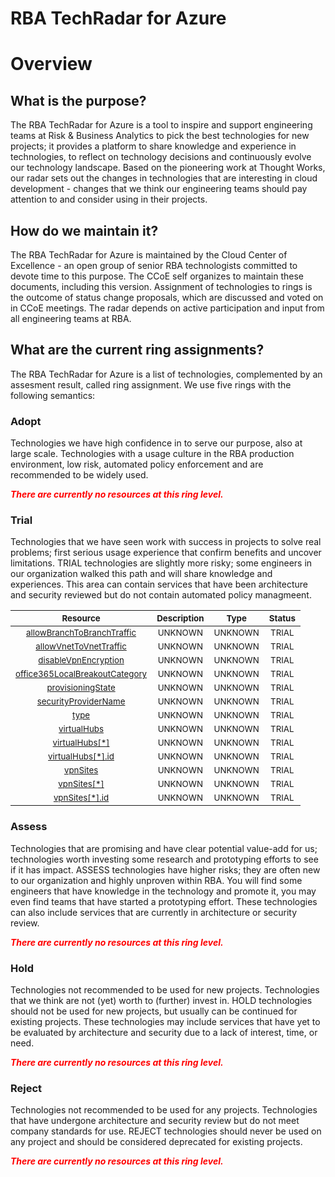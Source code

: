 
RBA TechRadar for Azure
=======================

# Overview

## What is the purpose?


The RBA TechRadar for Azure is a tool to inspire and support engineering teams at Risk & Business Analytics to pick the best technologies for new projects; it provides a platform to share knowledge and experience in technologies, to reflect on technology decisions and continuously evolve our technology landscape.  Based on the pioneering work at Thought Works, our radar sets out the changes in technologies that are interesting in cloud development - changes that we think our engineering teams should pay attention to and consider using in their projects.
## How do we maintain it?


The RBA TechRadar for Azure is maintained by the Cloud Center of Excellence - an open group of senior RBA technologists committed to devote time to this purpose.  The CCoE self organizes to maintain these documents, including this version.  Assignment of technologies to rings is the outcome of status change proposals, which are discussed and voted on in CCoE meetings.  The radar depends on active participation and input from all engineering teams at RBA.
## What are the current ring assignments?


The RBA TechRadar for Azure is a list of technologies, complemented by an assesment result, called ring assignment.  We use five rings with the following semantics:
### Adopt


Technologies we have high confidence in to serve our purpose, also at large scale.  Technologies with a usage culture in the RBA production environment, low risk, automated policy enforcement and are recommended to be widely used.  
  
***<font color="red"> There are currently no resources at this ring level. </font>***
### Trial


Technologies that we have seen work with success in projects to solve real problems;  first serious usage experience that confirm benefits and uncover limitations.  TRIAL technologies are slightly more risky; some engineers in our organization walked this path and will share knowledge and experiences.  This area can contain services that have been architecture and security reviewed but do not contain automated policy managmeent.  

|<sub>Resource</sub>|<sub>Description</sub>|<sub>Type</sub>|<sub>Status</sub>|
| :---: | :---: | :---: | :---: |
|<sub>[allowBranchToBranchTraffic](https://github.com/openrba/python-azure-techradar/tree/master/Microsoft.Network/virtualWans/allowBranchToBranchTraffic)</sub>|<sub>UNKNOWN</sub>|<sub>UNKNOWN</sub>|<sub>TRIAL</sub>|
|<sub>[allowVnetToVnetTraffic](https://github.com/openrba/python-azure-techradar/tree/master/Microsoft.Network/virtualWans/allowVnetToVnetTraffic)</sub>|<sub>UNKNOWN</sub>|<sub>UNKNOWN</sub>|<sub>TRIAL</sub>|
|<sub>[disableVpnEncryption](https://github.com/openrba/python-azure-techradar/tree/master/Microsoft.Network/virtualWans/disableVpnEncryption)</sub>|<sub>UNKNOWN</sub>|<sub>UNKNOWN</sub>|<sub>TRIAL</sub>|
|<sub>[office365LocalBreakoutCategory](https://github.com/openrba/python-azure-techradar/tree/master/Microsoft.Network/virtualWans/office365LocalBreakoutCategory)</sub>|<sub>UNKNOWN</sub>|<sub>UNKNOWN</sub>|<sub>TRIAL</sub>|
|<sub>[provisioningState](https://github.com/openrba/python-azure-techradar/tree/master/Microsoft.Network/virtualWans/provisioningState)</sub>|<sub>UNKNOWN</sub>|<sub>UNKNOWN</sub>|<sub>TRIAL</sub>|
|<sub>[securityProviderName](https://github.com/openrba/python-azure-techradar/tree/master/Microsoft.Network/virtualWans/securityProviderName)</sub>|<sub>UNKNOWN</sub>|<sub>UNKNOWN</sub>|<sub>TRIAL</sub>|
|<sub>[type](https://github.com/openrba/python-azure-techradar/tree/master/Microsoft.Network/virtualWans/type)</sub>|<sub>UNKNOWN</sub>|<sub>UNKNOWN</sub>|<sub>TRIAL</sub>|
|<sub>[virtualHubs](https://github.com/openrba/python-azure-techradar/tree/master/Microsoft.Network/virtualWans/virtualHubs)</sub>|<sub>UNKNOWN</sub>|<sub>UNKNOWN</sub>|<sub>TRIAL</sub>|
|<sub>[virtualHubs[*]](https://github.com/openrba/python-azure-techradar/tree/master/Microsoft.Network/virtualWans/virtualHubs[*])</sub>|<sub>UNKNOWN</sub>|<sub>UNKNOWN</sub>|<sub>TRIAL</sub>|
|<sub>[virtualHubs[*].id](https://github.com/openrba/python-azure-techradar/tree/master/Microsoft.Network/virtualWans/virtualHubs[*].id)</sub>|<sub>UNKNOWN</sub>|<sub>UNKNOWN</sub>|<sub>TRIAL</sub>|
|<sub>[vpnSites](https://github.com/openrba/python-azure-techradar/tree/master/Microsoft.Network/virtualWans/vpnSites)</sub>|<sub>UNKNOWN</sub>|<sub>UNKNOWN</sub>|<sub>TRIAL</sub>|
|<sub>[vpnSites[*]](https://github.com/openrba/python-azure-techradar/tree/master/Microsoft.Network/virtualWans/vpnSites[*])</sub>|<sub>UNKNOWN</sub>|<sub>UNKNOWN</sub>|<sub>TRIAL</sub>|
|<sub>[vpnSites[*].id](https://github.com/openrba/python-azure-techradar/tree/master/Microsoft.Network/virtualWans/vpnSites[*].id)</sub>|<sub>UNKNOWN</sub>|<sub>UNKNOWN</sub>|<sub>TRIAL</sub>|

### Assess


Technologies that are promising and have clear potential value-add for us; technologies worth investing some research and prototyping efforts to see if it has impact.  ASSESS technologies have higher risks;  they are often new to our organization and highly unproven within RBA.  You will find some engineers that have knowledge in the technology and promote it, you may even find teams that have started a prototyping effort.  These technologies can also include services that are currently in architecture or security review.  
  
***<font color="red"> There are currently no resources at this ring level. </font>***
### Hold


Technologies not recommended to be used for new projects. Technologies that we think are not (yet) worth to (further) invest in.  HOLD technologies should not be used for new projects, but usually can be continued for existing projects.  These technologies may include services that have yet to be evaluated by architecture and security due to a lack of interest, time, or need.  
  
***<font color="red"> There are currently no resources at this ring level. </font>***
### Reject


Technologies not recommended to be used for any projects. Technologies that have undergone architecture and security review but do not meet company standards for use.  REJECT technologies should never be used on any project and should be considered deprecated for existing projects.  
  
***<font color="red"> There are currently no resources at this ring level. </font>***